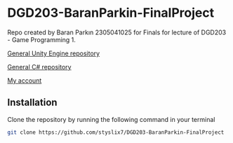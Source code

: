# DGD203-BaranParkin-FinalProject

Repo created by Baran Parkın 2305041025 for Finals for lecture of DGD203 - Game Programming 1.

[General Unity Engine repository](https://github.com/styslix7/Unity-Repo)

[General C# repository](https://github.com/styslix7/CSharp-Repo)

[My account](https://github.com/styslix7)

## Installation

Clone the repository by running the following command in your terminal
```bash
git clone https://github.com/styslix7/DGD203-BaranParkin-FinalProject
